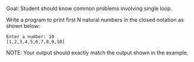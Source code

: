 Goal: Student should know common problems involving single loop.

Write a program to print first N natural numbers in the closed notation as shown below:

```
Enter a number: 10
[1,2,3,4,5,6,7,8,9,10]
```

NOTE: Your output should exactly match the output shown in the example.